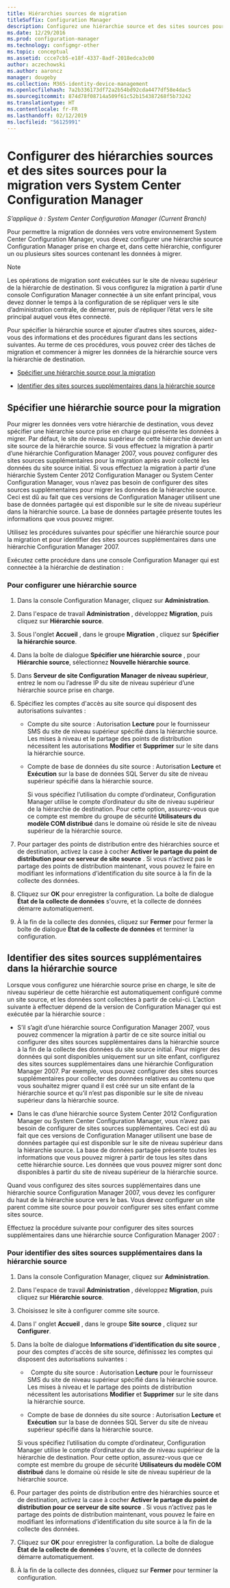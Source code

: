 ```yaml
---
title: Hiérarchies sources de migration
titleSuffix: Configuration Manager
description: Configurez une hiérarchie source et des sites sources pour permettre la migration de données vers votre environnement System Center Configuration Manager.
ms.date: 12/29/2016
ms.prod: configuration-manager
ms.technology: configmgr-other
ms.topic: conceptual
ms.assetid: ccce7cb5-e18f-4337-8adf-2018edca3c00
author: aczechowski
ms.author: aaroncz
manager: dougeby
ms.collection: M365-identity-device-management
ms.openlocfilehash: 7a2b336173df72a2b54bd92cda4477df58e4dac5
ms.sourcegitcommit: 874d78f08714a509f61c52b154387268f5b73242
ms.translationtype: HT
ms.contentlocale: fr-FR
ms.lasthandoff: 02/12/2019
ms.locfileid: "56125991"
---
```

# <a name="configure-source-hierarchies-and-source-sites-for-migration-to-system-center-configuration-manager"></a>Configurer des hiérarchies sources et des sites sources pour la migration vers System Center Configuration Manager

*S’applique à : System Center Configuration Manager (Current Branch)*

Pour permettre la migration de données vers votre environnement System Center Configuration Manager, vous devez configurer une hiérarchie source Configuration Manager prise en charge et, dans cette hiérarchie, configurer un ou plusieurs sites sources contenant les données à migrer.  

> [!NOTE]  
>  Les opérations de migration sont exécutées sur le site de niveau supérieur de la hiérarchie de destination. Si vous configurez la migration à partir d’une console Configuration Manager connectée à un site enfant principal, vous devez donner le temps à la configuration de se répliquer vers le site d’administration centrale, de démarrer, puis de répliquer l’état vers le site principal auquel vous êtes connecté.  

 Pour spécifier la hiérarchie source et ajouter d’autres sites sources, aidez-vous des informations et des procédures figurant dans les sections suivantes. Au terme de ces procédures, vous pouvez créer des tâches de migration et commencer à migrer les données de la hiérarchie source vers la hiérarchie de destination.  

-   [Spécifier une hiérarchie source pour la migration](#BKBM_ConfigSrcHierarchy)  

-   [Identifier des sites sources supplémentaires dans la hiérarchie source](#BKBM_ConfigSrcSites)  

##  <a name="BKBM_ConfigSrcHierarchy"></a> Spécifier une hiérarchie source pour la migration  
 Pour migrer les données vers votre hiérarchie de destination, vous devez spécifier une hiérarchie source prise en charge qui présente les données à migrer. Par défaut, le site de niveau supérieur de cette hiérarchie devient un site source de la hiérarchie source. Si vous effectuez la migration à partir d’une hiérarchie Configuration Manager 2007, vous pouvez configurer des sites sources supplémentaires pour la migration après avoir collecté les données du site source initial. Si vous effectuez la migration à partir d’une hiérarchie System Center 2012 Configuration Manager ou System Center Configuration Manager, vous n’avez pas besoin de configurer des sites sources supplémentaires pour migrer les données de la hiérarchie source. Ceci est dû au fait que ces versions de Configuration Manager utilisent une base de données partagée qui est disponible sur le site de niveau supérieur dans la hiérarchie source. La base de données partagée présente toutes les informations que vous pouvez migrer.  

 Utilisez les procédures suivantes pour spécifier une hiérarchie source pour la migration et pour identifier des sites sources supplémentaires dans une hiérarchie Configuration Manager 2007.  

 Exécutez cette procédure dans une console Configuration Manager qui est connectée à la hiérarchie de destination :  

### <a name="to-configure-a-source-hierarchy"></a>Pour configurer une hiérarchie source   

1. Dans la console Configuration Manager, cliquez sur **Administration**.  

2. Dans l'espace de travail **Administration** , développez **Migration**, puis cliquez sur **Hiérarchie source**.  

3. Sous l'onglet **Accueil** , dans le groupe **Migration** , cliquez sur **Spécifier la hiérarchie source**.  

4. Dans la boîte de dialogue **Spécifier une hiérarchie source** , pour **Hiérarchie source**, sélectionnez **Nouvelle hiérarchie source**.  

5. Dans **Serveur de site Configuration Manager de niveau supérieur**, entrez le nom ou l’adresse IP du site de niveau supérieur d’une hiérarchie source prise en charge.  

6. Spécifiez les comptes d'accès au site source qui disposent des autorisations suivantes :  

   - Compte du site source : Autorisation **Lecture** pour le fournisseur SMS du site de niveau supérieur spécifié dans la hiérarchie source. Les mises à niveau et le partage des points de distribution nécessitent les autorisations **Modifier** et **Supprimer** sur le site dans la hiérarchie source.

   - Compte de base de données du site source : Autorisation **Lecture** et **Exécution** sur la base de données SQL Server du site de niveau supérieur spécifié dans la hiérarchie source.  

     Si vous spécifiez l’utilisation du compte d’ordinateur, Configuration Manager utilise le compte d’ordinateur du site de niveau supérieur de la hiérarchie de destination. Pour cette option, assurez-vous que ce compte est membre du groupe de sécurité **Utilisateurs du modèle COM distribué** dans le domaine où réside le site de niveau supérieur de la hiérarchie source.  

7. Pour partager des points de distribution entre des hiérarchies source et de destination, activez la case à cocher **Activer le partage du point de distribution pour ce serveur de site source** . Si vous n’activez pas le partage des points de distribution maintenant, vous pouvez le faire en modifiant les informations d’identification du site source à la fin de la collecte des données.  

8. Cliquez sur **OK** pour enregistrer la configuration. La boîte de dialogue **État de la collecte de données** s'ouvre, et la collecte de données démarre automatiquement.  

9. À la fin de la collecte des données, cliquez sur **Fermer** pour fermer la boîte de dialogue **État de la collecte de données** et terminer la configuration.  

##  <a name="BKBM_ConfigSrcSites"></a> Identifier des sites sources supplémentaires dans la hiérarchie source  
 Lorsque vous configurez une hiérarchie source prise en charge, le site de niveau supérieur de cette hiérarchie est automatiquement configuré comme un site source, et les données sont collectées à partir de celui-ci. L’action suivante à effectuer dépend de la version de Configuration Manager qui est exécutée par la hiérarchie source :  

-   S’il s’agit d’une hiérarchie source Configuration Manager 2007, vous pouvez commencer la migration à partir de ce site source initial ou configurer des sites sources supplémentaires dans la hiérarchie source à la fin de la collecte des données du site source initial. Pour migrer des données qui sont disponibles uniquement sur un site enfant, configurez des sites sources supplémentaires dans une hiérarchie Configuration Manager 2007. Par exemple, vous pouvez configurer des sites sources supplémentaires pour collecter des données relatives au contenu que vous souhaitez migrer quand il est créé sur un site enfant de la hiérarchie source et qu’il n’est pas disponible sur le site de niveau supérieur dans la hiérarchie source.  

-   Dans le cas d’une hiérarchie source System Center 2012 Configuration Manager ou System Center Configuration Manager, vous n’avez pas besoin de configurer de sites sources supplémentaires. Ceci est dû au fait que ces versions de Configuration Manager utilisent une base de données partagée qui est disponible sur le site de niveau supérieur dans la hiérarchie source. La base de données partagée présente toutes les informations que vous pouvez migrer à partir de tous les sites dans cette hiérarchie source. Les données que vous pouvez migrer sont donc disponibles à partir du site de niveau supérieur de la hiérarchie source.  

Quand vous configurez des sites sources supplémentaires dans une hiérarchie source Configuration Manager 2007, vous devez les configurer du haut de la hiérarchie source vers le bas. Vous devez configurer un site parent comme site source pour pouvoir configurer ses sites enfant comme sites source.  

Effectuez la procédure suivante pour configurer des sites sources supplémentaires dans une hiérarchie source Configuration Manager 2007 :  

### <a name="to-identify-additional-source-sites-in-the-source-hierarchy"></a>Pour identifier des sites sources supplémentaires dans la hiérarchie source 

1.  Dans la console Configuration Manager, cliquez sur **Administration**.  

2.  Dans l'espace de travail **Administration** , développez **Migration**, puis cliquez sur **Hiérarchie source**.  

3.  Choisissez le site à configurer comme site source.  

4.  Dans l' onglet **Accueil** , dans le groupe **Site source** , cliquez sur **Configurer**.  

5.  Dans la boîte de dialogue **Informations d'identification du site source** , pour des comptes d'accès de site source, définissez les comptes qui disposent des autorisations suivantes :  

    -   Compte du site source : Autorisation **Lecture** pour le fournisseur SMS du site de niveau supérieur spécifié dans la hiérarchie source. Les mises à niveau et le partage des points de distribution nécessitent les autorisations **Modifier** et **Supprimer** sur le site dans la hiérarchie source.  

    -   Compte de base de données du site source : Autorisation **Lecture** et **Exécution** sur la base de données SQL Server du site de niveau supérieur spécifié dans la hiérarchie source.  

    Si vous spécifiez l’utilisation du compte d’ordinateur, Configuration Manager utilise le compte d’ordinateur du site de niveau supérieur de la hiérarchie de destination. Pour cette option, assurez-vous que ce compte est membre du groupe de sécurité **Utilisateurs du modèle COM distribué** dans le domaine où réside le site de niveau supérieur de la hiérarchie source.  

6.  Pour partager des points de distribution entre des hiérarchies source et de destination, activez la case à cocher **Activer le partage du point de distribution pour ce serveur de site source** . Si vous n’activez pas le partage des points de distribution maintenant, vous pouvez le faire en modifiant les informations d’identification du site source à la fin de la collecte des données.  

7. Cliquez sur **OK** pour enregistrer la configuration. La boîte de dialogue **État de la collecte de données** s'ouvre, et la collecte de données démarre automatiquement.  

8.  À la fin de la collecte des données, cliquez sur **Fermer** pour terminer la configuration.  
